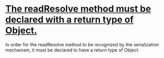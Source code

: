 # [The readResolve method must be declared with a return type of Object. ](https://spotbugs.readthedocs.io/en/latest/bugDescriptions.html#SE_READ_RESOLVE_MUST_RETURN_OBJECT)

 In order for the readResolve method to be recognized by the serialization
mechanism, it must be declared to have a return type of Object.